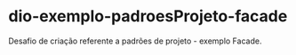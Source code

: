 # dio-exemplo-padroesProjeto-facade
Desafio de criação referente a padrões de projeto - exemplo Facade.
